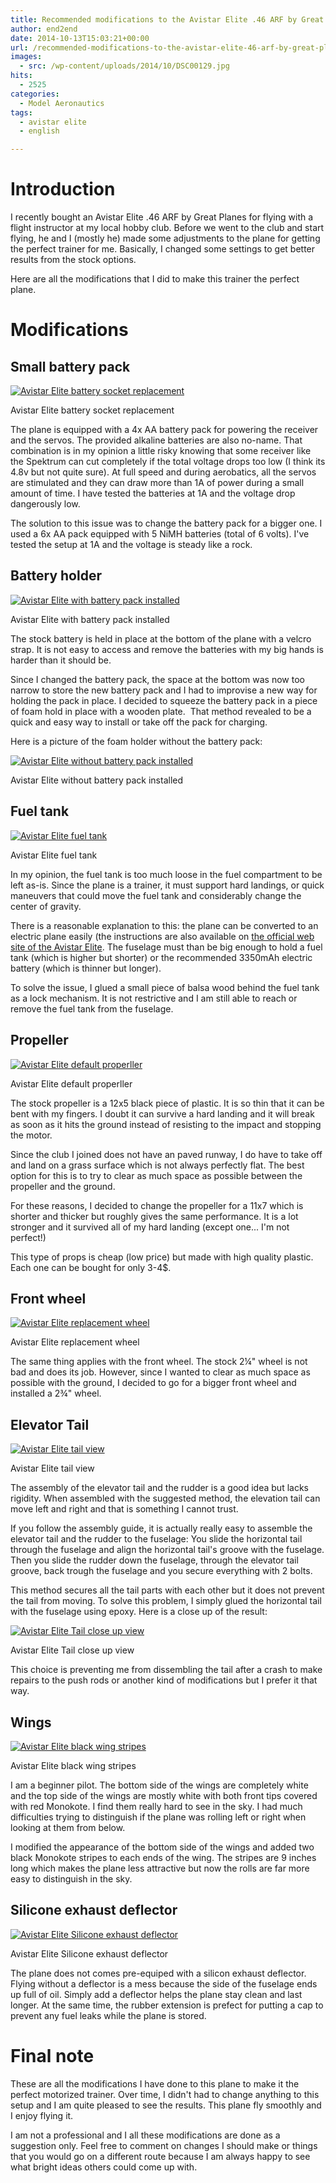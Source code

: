 ```yaml
---
title: Recommended modifications to the Avistar Elite .46 ARF by Great Planes
author: end2end
date: 2014-10-13T15:03:21+00:00
url: /recommended-modifications-to-the-avistar-elite-46-arf-by-great-planes/
images:
  - src: /wp-content/uploads/2014/10/DSC00129.jpg
hits:
  - 2525
categories:
  - Model Aeronautics
tags:
  - avistar elite
  - english

---
```

# Introduction

I recently bought an Avistar Elite .46 ARF by Great Planes for flying with a flight instructor at my local hobby club. Before we went to the club and start flying, he and I (mostly he) made some adjustments to the plane for getting the perfect trainer for me. Basically, I changed some settings to get better results from the stock options.

Here are all the modifications that I did to make this trainer the perfect plane.<!--more-->

# Modifications

## Small battery pack

[![Avistar Elite battery socket replacement](http://www.end2endzone.com/wp-content/uploads/2014/10/IMG_1095.jpg)](http://www.end2endzone.com/wp-content/uploads/2014/10/IMG_1095.jpg)

Avistar Elite battery socket replacement

The plane is equipped with a 4x AA battery pack for powering the receiver and the servos. The provided alkaline batteries are also no-name. That combination is in my opinion a little risky knowing that some receiver like the Spektrum can cut completely if the total voltage drops too low (I think its 4.8v but not quite sure). At full speed and during aerobatics, all the servos are stimulated and they can draw more than 1A of power during a small amount of time. I have tested the batteries at 1A and the voltage drop dangerously low.

The solution to this issue was to change the battery pack for a bigger one. I used a 6x AA pack equipped with 5 NiMH batteries (total of 6 volts). I've tested the setup at 1A and the voltage is steady like a rock.

## Battery holder

[![Avistar Elite with battery pack installed](http://www.end2endzone.com/wp-content/uploads/2014/10/IMG_1115.jpg)](http://www.end2endzone.com/wp-content/uploads/2014/10/IMG_1115.jpg)

Avistar Elite with battery pack installed

The stock battery is held in place at the bottom of the plane with a velcro strap. It is not easy to access and remove the batteries with my big hands is harder than it should be.

Since I changed the battery pack, the space at the bottom was now too narrow to store the new battery pack and I had to improvise a new way for holding the pack in place. I decided to squeeze the battery pack in a piece of foam hold in place with a wooden plate.&nbsp; That method revealed to be a quick and easy way to install or take off the pack for charging.

Here is a picture of the foam holder without the battery pack:

[![Avistar Elite without battery pack installed](http://www.end2endzone.com/wp-content/uploads/2014/10/IMG_1132.jpg)](http://www.end2endzone.com/wp-content/uploads/2014/10/IMG_1132.jpg)

Avistar Elite without battery pack installed

## Fuel tank

[![Avistar Elite fuel tank](http://www.end2endzone.com/wp-content/uploads/2014/10/IMG_1123.jpg)](http://www.end2endzone.com/wp-content/uploads/2014/10/IMG_1123.jpg)

Avistar Elite fuel tank

In my opinion, the fuel tank is too much loose in the fuel compartment to be left as-is. Since the plane is a trainer, it must support hard landings, or quick maneuvers that could move the fuel tank and considerably change the center of gravity.

There is a reasonable explanation to this: the plane can be converted to an electric plane easily (the instructions are also available on [the official web site of the Avistar Elite](http://www.greatplanes.com/airplanes/gpma1605.html). The fuselage must than be big enough to hold a fuel tank (which is higher but shorter) or the recommended 3350mAh electric battery (which is thinner but longer).

To solve the issue, I glued a small piece of balsa wood behind the fuel tank as a lock mechanism. It is not restrictive and I am still able to reach or remove the fuel tank from the fuselage.

## Propeller

[![Avistar Elite default properller](http://www.end2endzone.com/wp-content/uploads/2014/10/IMG_1107.jpg)](http://www.end2endzone.com/wp-content/uploads/2014/10/IMG_1107.jpg)

Avistar Elite default properller

The stock propeller is a 12x5 black piece of plastic. It is so thin that it can be bent with my fingers. I doubt it can survive a hard landing and it will break as soon as it hits the ground instead of resisting to the impact and stopping the motor.

Since the club I joined does not have an paved runway, I do have to take off and land on a grass surface which is not always perfectly flat. The best option for this is to try to clear as much space as possible between the propeller and the ground.

For these reasons, I decided to change the propeller for a 11x7 which is shorter and thicker but roughly gives the same performance. It is a lot stronger and it survived all of my hard landing (except one... I'm not perfect!)

This type of props is cheap (low price) but made with high quality plastic. Each one can be bought for only 3-4$.

## Front wheel

[![Avistar Elite replacement wheel](http://www.end2endzone.com/wp-content/uploads/2014/10/IMG_1100.jpg)](http://www.end2endzone.com/wp-content/uploads/2014/10/IMG_1100.jpg)

Avistar Elite replacement wheel

The same thing applies with the front wheel. The stock 2¼&quot; wheel is not bad and does its job. However, since I wanted to clear as much space as possible with the ground, I decided to go for a bigger front wheel and installed a 2¾&quot; wheel.

## Elevator Tail

[![Avistar Elite tail view](http://www.end2endzone.com/wp-content/uploads/2014/10/IMG_1125.jpg)](http://www.end2endzone.com/wp-content/uploads/2014/10/IMG_1125.jpg)

Avistar Elite tail view

The assembly of the elevator tail and the rudder is a good idea but lacks rigidity. When assembled with the suggested method, the elevation tail can move left and right and that is something I cannot trust.

If you follow the assembly guide, it is actually really easy to assemble the elevator tail and the rudder to the fuselage: You slide the horizontal tail through the fuselage and align the horizontal tail's groove with the fuselage. Then you slide the rudder down the fuselage, through the elevator tail groove, back trough the fuselage and you secure everything with 2 bolts.

This method secures all the tail parts with each other but it does not prevent the tail from moving. To solve this problem, I simply glued the horizontal tail with the fuselage using epoxy. Here is a close up of the result:

[![Avistar Elite Tail close up view](http://www.end2endzone.com/wp-content/uploads/2014/10/IMG_1128.jpg)](http://www.end2endzone.com/wp-content/uploads/2014/10/IMG_1128.jpg)

Avistar Elite Tail close up view

This choice is preventing me from dissembling the tail after a crash to make repairs to the push rods or another kind of modifications but I prefer it that way.

## Wings

[![Avistar Elite black wing stripes](http://www.end2endzone.com/wp-content/uploads/2014/10/DSC00129.jpg)](http://www.end2endzone.com/wp-content/uploads/2014/10/DSC00129.jpg)

Avistar Elite black wing stripes

I am a beginner pilot. The bottom side of the wings are completely white and the top side of the wings are mostly white with both front tips covered with red Monokote. I find them really hard to see in the sky. I had much difficulties trying to distinguish if the plane was rolling left or right when looking at them from below.

I modified the appearance of the bottom side of the wings and added two black Monokote stripes to each ends of the wing. The stripes are 9 inches long which makes the plane less attractive but now the rolls are far more easy to distinguish in the sky.

## Silicone exhaust deflector

[![Avistar Elite Silicone exhaust deflector](http://www.end2endzone.com/wp-content/uploads/2014/10/IMG_1136.jpg)](http://www.end2endzone.com/wp-content/uploads/2014/10/IMG_1136.jpg)

Avistar Elite Silicone exhaust deflector

The plane does not comes pre-equiped with a silicon exhaust deflector.&nbsp; Flying without a deflector is a mess because the side of the fuselage ends up full of oil. Simply add a deflector helps the plane stay clean and last longer. At the same time, the rubber extension is prefect for putting a cap to prevent any fuel leaks while the plane is stored.

# Final note

These are all the modifications I have done to this plane to make it the perfect motorized trainer. Over time, I didn't had to change anything to this setup and I am quite pleased to see the results. This plane fly smoothly and I enjoy flying it.

I am not a professional and I all these modifications are done as a suggestion only. Feel free to comment on changes I should make or things that you would go on a different route because I am always happy to see what bright ideas others could come up with.
